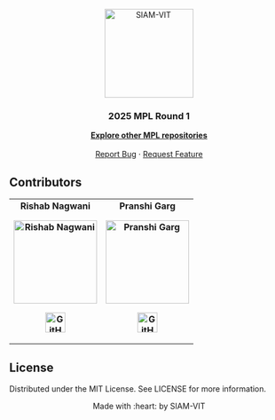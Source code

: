 <p align="center"><img src="https://imgur.com/Vp4LWt0.png" width=160 title="SIAM-VIT" alt="SIAM-VIT"></a>
</p>
<div align="center">
  <h3 align="center">2025 MPL Round 1</h3>

  <p align="center">
    <a href="https://github.com/orgs/SIAM-VIT/repositories?q=mpl"><strong>Explore other MPL repositories</strong></a>
    <br />
    <br />
    <a href="https://github.com/SIAM-VIT/mpl-25-r1-fe/issues">Report Bug</a>
    ·
    <a href="https://github.com/SIAM-VIT/mpl-25-r1-fe/issues">Request Feature</a>
  </p>
</div>

## Contributors

<table>
	<tr align="center" style="font-weight:bold">
		<td>
		Rishab Nagwani
		<p align="center">
			<img src = "https://avatars.githubusercontent.com/u/137005853?v=4.png" width="150" height="150" alt="Rishab Nagwani">
		</p>
			<p align="center">
				<a href = "https://github.com/rxshabN">
					<img src = "http://www.iconninja.com/files/241/825/211/round-collaboration-social-github-code-circle-network-icon.svg" width="36" height = "36" alt="GitHub"/>
				</a>
			</p>
		</td>
		<td>
		Pranshi Garg
		<p align="center">
			<img src = "https://avatars.githubusercontent.com/u/201887579?v=4" width="150" height="150" alt="Pranshi Garg">
		</p>
			<p align="center">
				<a href = "https://github.com/PranshiGarg01">
					<img src = "http://www.iconninja.com/files/241/825/211/round-collaboration-social-github-code-circle-network-icon.svg" width="36" height = "36" alt="GitHub"/>
				</a>
			</p>
		</td>
	</tr>
</table>

## License

Distributed under the MIT License. See LICENSE for more information.

<p align="center">
	Made with :heart: by SIAM-VIT
</p>

